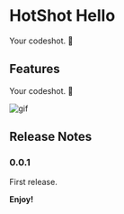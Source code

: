 # HotShot Hello

Your codeshot. 📸

## Features

Your codeshot. 📸


![gif](https://i.imgur.com/7uxeLas.gif)

## Release Notes

### 0.0.1

First release.

**Enjoy!**
